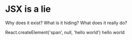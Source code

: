 # JSX is a lie

Why does it exist?
What is it hiding?
What does it really do?

React.createElement('span', null, 'hello world')
<span>hello world</span>
